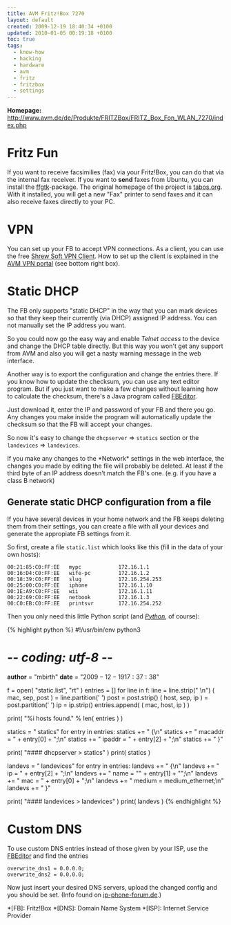 ```yaml
---
title: AVM Fritz!Box 7270
layout: default
created: 2009-12-19 18:40:34 +0100
updated: 2010-01-05 00:19:18 +0100
toc: true
tags:
  - know-how
  - hacking
  - hardware
  - avm
  - fritz
  - fritzbox
  - settings
---
```

**Homepage:** <http://www.avm.de/de/Produkte/FRITZBox/FRITZ_Box_Fon_WLAN_7270/index.php>

Fritz Fun
=========

If you want to receive facsimilies (fax) via your Fritz!Box, you can do that via the internal fax receiver.
If you want to **send** faxes from Ubuntu, you can install the [ffgtk](http://wiki.ubuntuusers.de/ffgtk)-package.
The original homepage of the project is [tabos.org](http://www.tabos.org/ffgtk/). With it installed, you will get
a new "Fax" printer to send faxes and it can also receive faxes directly to your PC.


VPN
===

You can set up your FB to accept VPN connections. As a client, you can use the free [Shrew Soft VPN Client](http://www.shrew.net/).
How to set up the client is explained in the [AVM VPN portal](http://www.avm.de/de/Service/Service-Portale/Service-Portal/index.php?portal=VPN) (see bottom right box).


Static DHCP
===========

The FB only supports "static DHCP" in the way that you can mark devices so that they keep their currently
(via DHCP) assigned IP address. You can not manually set the IP address you want.

So you could now go the easy way and enable *Telnet access* to the device and change the DHCP table directly.
But this way you won't get any support from AVM and also you will get a nasty warning message in the web interface.

Another way is to export the configuration and change the entries there. If you know how to update the checksum,
you can use any text editor program. But if you just want to make a few changes without learning how to calculate
the checksum, there's a Java program called [FBEditor](http://www.ip-phone-forum.de/showthread.php?t=79513).

Just download it, enter the IP and password of your FB and there you go. Any changes you make inside the program
will automatically update the checksum so that the FB will accept your changes.

So now it's easy to change the `dhcpserver` ⇒ `statics` section or the `landevices` ⇒ `landevices`.

<p><div class="noteimportant" markdown="1">
If you make any changes to the *Network* settings in the web interface, the changes you made by editing the file
will probably be deleted. At least if the third byte of an IP address doesn't match the FB's one. (e.g. if you have a class B network)
</div></p>


Generate static DHCP configuration from a file
----------------------------------------------

If you have several devices in your home network and the FB keeps deleting them from their settings, you can create
a file with all your devices and generate the appropiate FB settings from it.

So first, create a file `static.list` which looks like this (fill in the data of your own hosts):

~~~
00:21:85:C0:FF:EE   mypc            172.16.1.1
00:16:D4:C0:FF:EE   wife-pc         172.16.1.2
00:18:39:C0:FF:EE   slug            172.16.254.253
00:25:00:C0:FF:EE   iphone          172.16.1.10
00:1E:A9:C0:FF:EE   wii             172.16.1.11
00:22:69:C0:FF:EE   netbook         172.16.1.3
00:C0:EB:C0:FF:EE   printsvr        172.16.254.252
~~~

Then you only need this little Python script (and *[Python](http://www.python.org/)*, of course):

{% highlight python %}
#!/usr/bin/env python3
# -*- coding: utf-8 -*-

__author__ = "mbirth"
__date__   = "$2009-12-19 17:37:38$"

f = open( "static.list", "rt" )
entries = []
for line in f:
    line = line.strip(" \n")
    ( mac, sep, post ) = line.partition(' ')
    post = post.strip()
    ( host, sep, ip ) = post.partition(' ')
    ip = ip.strip()
    entries.append( ( mac, host, ip ) )

print( "%i hosts found." % len( entries ) )

statics = "        statics"
for entry in entries:
    statics += " {\n"
    statics += "                macaddr = " + entry[0] + ";\n"
    statics += "                ipaddr = " + entry[2] + ";\n"
    statics += "        }"

print( "#### dhcpserver > statics" )
print( statics )


landevs = "        landevices"
for entry in entries:
    landevs += " {\n"
    landevs += "                ip = " + entry[2] + ";\n"
    landevs += "                name = \"" + entry[1] + "\";\n"
    landevs += "                mac = " + entry[0] + ";\n"
    landevs += "                medium = medium_ethernet;\n"
    landevs += "        }"

print( "#### landevices > landevices" )
print( landevs )
{% endhighlight %}

Custom DNS
==========

To use custom DNS entries instead of those given by your ISP, use the
[FBEditor](http://www.ip-phone-forum.de/showthread.php?t=79513) and find the entries

    overwrite_dns1 = 0.0.0.0;
    overwrite_dns2 = 0.0.0.0;

Now just insert your desired DNS servers, upload the changed config and you should be set.
(Info found on [ip-phone-forum.de](http://www.ip-phone-forum.de/showthread.php?t=86191&page=2).)

*[FB]: Fritz!Box
*[DNS]: Domain Name System
*[ISP]: Internet Service Provider
